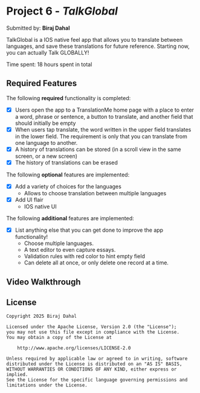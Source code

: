 # Project 6 - *TalkGlobal*

Submitted by: **Biraj Dahal**

TalkGlobal is a IOS native feel app that allows you to translate between languages, and save these translations for future reference. Starting now, you can actually Talk GLOBALLY!

Time spent: 18 hours spent in total

## Required Features

The following **required** functionality is completed:

- [x] Users open the app to a TranslationMe home page with a place to enter a word, phrase or sentence, a button to translate, and another field that should initially be empty
- [x] When users tap translate, the word written in the upper field translates in the lower field. The requirement is only that you can translate from one language to another.
- [x] A history of translations can be stored (in a scroll view in the same screen, or a new screen)
- [x] The history of translations can be erased
 
The following **optional** features are implemented:

- [x] Add a variety of choices for the languages
  - Allows to choose translation between multiple languages
- [x] Add UI flair
  - IOS native UI

The following **additional** features are implemented:

- [x] List anything else that you can get done to improve the app functionality!
  - Choose multiple languages.
  - A text editor to even capture essays.
  - Validation rules with red color to hint empty field
  - Can delete all at once, or only delete one record at a time.

## Video Walkthrough




## License

    Copyright 2025 Biraj Dahal

    Licensed under the Apache License, Version 2.0 (the "License");
    you may not use this file except in compliance with the License.
    You may obtain a copy of the License at

        http://www.apache.org/licenses/LICENSE-2.0

    Unless required by applicable law or agreed to in writing, software
    distributed under the License is distributed on an "AS IS" BASIS,
    WITHOUT WARRANTIES OR CONDITIONS OF ANY KIND, either express or implied.
    See the License for the specific language governing permissions and
    limitations under the License.
